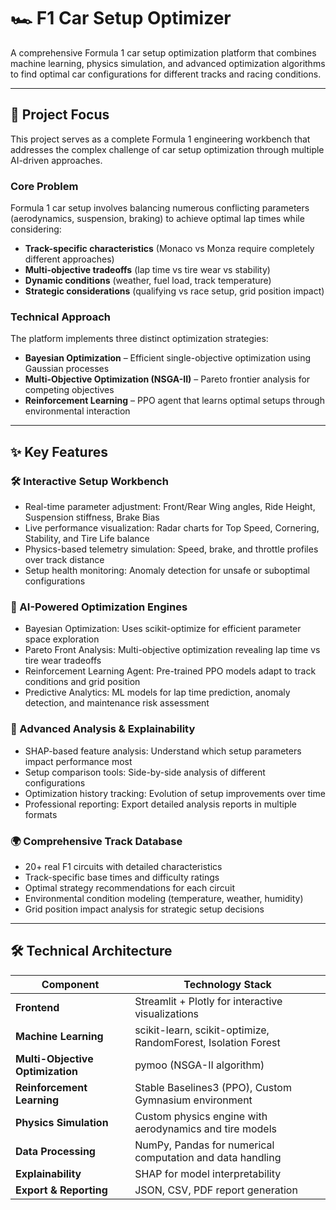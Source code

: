 # 🏎️ F1 Car Setup Optimizer

A comprehensive Formula 1 car setup optimization platform that combines machine learning, physics simulation, and advanced optimization algorithms to find optimal car configurations for different tracks and racing conditions.

---

## 🎯 Project Focus
This project serves as a complete Formula 1 engineering workbench that addresses the complex challenge of car setup optimization through multiple AI-driven approaches.

### Core Problem
Formula 1 car setup involves balancing numerous conflicting parameters (aerodynamics, suspension, braking) to achieve optimal lap times while considering:
- **Track-specific characteristics** (Monaco vs Monza require completely different approaches)
- **Multi-objective tradeoffs** (lap time vs tire wear vs stability)
- **Dynamic conditions** (weather, fuel load, track temperature)
- **Strategic considerations** (qualifying vs race setup, grid position impact)

### Technical Approach
The platform implements three distinct optimization strategies:
- **Bayesian Optimization** – Efficient single-objective optimization using Gaussian processes
- **Multi-Objective Optimization (NSGA-II)** – Pareto frontier analysis for competing objectives
- **Reinforcement Learning** – PPO agent that learns optimal setups through environmental interaction

---

## ✨ Key Features

### 🛠️ Interactive Setup Workbench
- Real-time parameter adjustment: Front/Rear Wing angles, Ride Height, Suspension stiffness, Brake Bias
- Live performance visualization: Radar charts for Top Speed, Cornering, Stability, and Tire Life balance
- Physics-based telemetry simulation: Speed, brake, and throttle profiles over track distance
- Setup health monitoring: Anomaly detection for unsafe or suboptimal configurations

### 🤖 AI-Powered Optimization Engines
- Bayesian Optimization: Uses scikit-optimize for efficient parameter space exploration
- Pareto Front Analysis: Multi-objective optimization revealing lap time vs tire wear tradeoffs
- Reinforcement Learning Agent: Pre-trained PPO models adapt to track conditions and grid position
- Predictive Analytics: ML models for lap time prediction, anomaly detection, and maintenance risk assessment

### 🧠 Advanced Analysis & Explainability
- SHAP-based feature analysis: Understand which setup parameters impact performance most
- Setup comparison tools: Side-by-side analysis of different configurations
- Optimization history tracking: Evolution of setup improvements over time
- Professional reporting: Export detailed analysis reports in multiple formats

### 🌍 Comprehensive Track Database
- 20+ real F1 circuits with detailed characteristics
- Track-specific base times and difficulty ratings
- Optimal strategy recommendations for each circuit
- Environmental condition modeling (temperature, weather, humidity)
- Grid position impact analysis for strategic setup decisions

---

## 🛠️ Technical Architecture

| Component | Technology Stack |
|-----------|------------------|
| **Frontend** | Streamlit + Plotly for interactive visualizations |
| **Machine Learning** | scikit-learn, scikit-optimize, RandomForest, Isolation Forest |
| **Multi-Objective Optimization** | pymoo (NSGA-II algorithm) |
| **Reinforcement Learning** | Stable Baselines3 (PPO), Custom Gymnasium environment |
| **Physics Simulation** | Custom physics engine with aerodynamics and tire models |
| **Data Processing** | NumPy, Pandas for numerical computation and data handling |
| **Explainability** | SHAP for model interpretability |
| **Export & Reporting** | JSON, CSV, PDF report generation |
